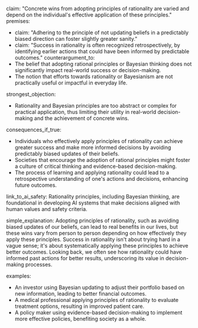 claim: "Concrete wins from adopting principles of rationality are varied and depend on the individual's effective application of these principles."
premises:
  - claim: "Adhering to the principle of not updating beliefs in a predictably biased direction can foster slightly greater sanity."
  - claim: "Success in rationality is often recognized retrospectively, by identifying earlier actions that could have been informed by predictable outcomes."
counterargument_to:
  - The belief that adopting rational principles or Bayesian thinking does not significantly impact real-world success or decision-making.
  - The notion that efforts towards rationality or Bayesianism are not practically useful or impactful in everyday life.

strongest_objection:
  - Rationality and Bayesian principles are too abstract or complex for practical application, thus limiting their utility in real-world decision-making and the achievement of concrete wins.

consequences_if_true:
  - Individuals who effectively apply principles of rationality can achieve greater success and make more informed decisions by avoiding predictably biased updates of their beliefs.
  - Societies that encourage the adoption of rational principles might foster a culture of critical thinking and evidence-based decision-making.
  - The process of learning and applying rationality could lead to a retrospective understanding of one's actions and decisions, enhancing future outcomes.

link_to_ai_safety: Rationality principles, including Bayesian thinking, are foundational in developing AI systems that make decisions aligned with human values and safety criteria.

simple_explanation: Adopting principles of rationality, such as avoiding biased updates of our beliefs, can lead to real benefits in our lives, but these wins vary from person to person depending on how effectively they apply these principles. Success in rationality isn't about trying hard in a vague sense; it's about systematically applying these principles to achieve better outcomes. Looking back, we often see how rationality could have informed past actions for better results, underscoring its value in decision-making processes.

examples:
  - An investor using Bayesian updating to adjust their portfolio based on new information, leading to better financial outcomes.
  - A medical professional applying principles of rationality to evaluate treatment options, resulting in improved patient care.
  - A policy maker using evidence-based decision-making to implement more effective policies, benefiting society as a whole.
